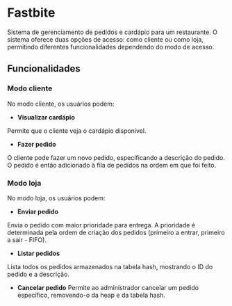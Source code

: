 # Fastbite
Sistema de gerenciamento de pedidos e cardápio para um restaurante. O sistema oferece duas opções de acesso: como cliente ou como loja, permitindo diferentes funcionalidades dependendo do modo de acesso.

## Funcionalidades

### Modo cliente
No modo cliente, os usuários podem:

* **Visualizar cardápio**

Permite que o cliente veja o cardápio disponível.

* **Fazer pedido**

O cliente pode fazer um novo pedido, especificando a descrição do pedido. O pedido é então adicionado à fila de pedidos na ordem em que foi feito.

### Modo loja
No modo loja, os usuários podem:

* **Enviar pedido**

Envia o pedido com maior prioridade para entrega. A prioridade é determinada pela ordem de criação dos pedidos (primeiro a entrar, primeiro a sair - FIFO).

* **Listar pedidos**

Lista todos os pedidos armazenados na tabela hash, mostrando o ID do pedido e a descrição.


* **Cancelar pedido**
Permite ao administrador cancelar um pedido específico, removendo-o da heap e da tabela hash.




